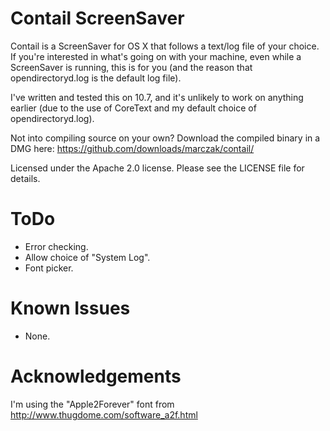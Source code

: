 # Contail ScreenSaver

Contail is a ScreenSaver for OS X that follows a text/log file of your choice. If you're interested in what's going on with your machine, even while a ScreenSaver is running, this is for you (and the reason that opendirectoryd.log is the default log file).

I've written and tested this on 10.7, and it's unlikely to work on anything earlier (due to the use of CoreText and my default choice of opendirectoryd.log).

Not into compiling source on your own? Download the compiled binary in a DMG here: https://github.com/downloads/marczak/contail/


Licensed under the Apache 2.0 license. Please see the LICENSE file for details.

# ToDo
- Error checking.
- Allow choice of "System Log".
- Font picker.

# Known Issues
- None.

# Acknowledgements
I'm using the "Apple2Forever" font from http://www.thugdome.com/software_a2f.html